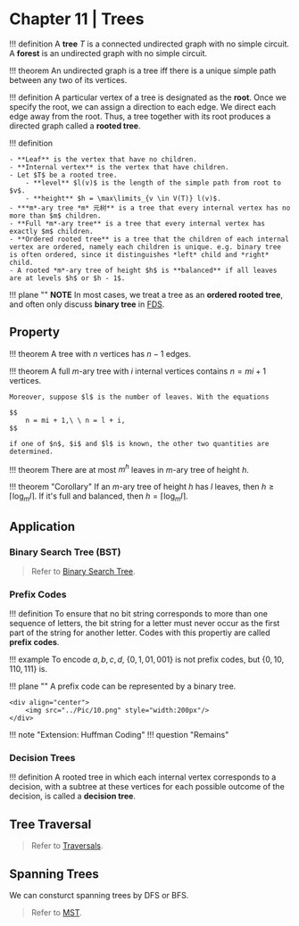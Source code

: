 # Chapter 11 | Trees

!!! definition
    A **tree** $T$ is a connected undirected graph with no simple circuit. A **forest** is an undirected graph with no simple circuit.

!!! theorem
    An undirected graph is a tree iff there is a unique simple path between any two of its vertices.

!!! definition
    A particular vertex of a tree is designated as the **root**. Once we specify the root, we can assign a direction to each edge. We direct each edge away from the root. Thus, a tree together with its root produces a directed graph called a **rooted tree**.

!!! definition
    
    - **Leaf** is the vertex that have no children.
    - **Internal vertex** is the vertex that have children.
    - Let $T$ be a rooted tree.
        - **level** $l(v)$ is the length of the simple path from root to $v$.
        - **height** $h = \max\limits_{v \in V(T)} l(v)$.
    - ***m*-ary tree *m* 元树** is a tree that every internal vertex has no more than $m$ children.
    - **Full *m*-ary tree** is a tree that every internal vertex has exactly $m$ children.
    - **Ordered rooted tree** is a tree that the children of each internal vertex are ordered, namely each children is unique. e.g. binary tree is often ordered, since it distinguishes *left* child and *right* child.
    - A rooted *m*-ary tree of height $h$ is **balanced** if all leaves are at levels $h$ or $h - 1$.

!!! plane ""
    **NOTE** In most cases, we treat a tree as an **ordered rooted tree**, and often only discuss **binary tree** in [FDS](../../../Computer_Science_Courses/FDS/Trees).

## Property

!!! theorem
    A tree with $n$ vertices has $n - 1$ edges.

!!! theorem
    A full *m*-ary tree with $i$ internal vertices contains $n = mi + 1$ vertices.

    Moreover, suppose $l$ is the number of leaves. With the equations

    $$
        n = mi + 1,\ \ n = l + i,
    $$

    if one of $n$, $i$ and $l$ is known, the other two quantities are determined.

!!! theorem
    There are at most $m^h$ leaves in *m*-ary tree of height $h$.

!!! theorem "Corollary"
    If an *m*-ary tree of height $h$ has $l$ leaves, then $h \ge \lceil \log _m l \rceil$. If it's full and balanced, then $h = \lceil \log _m l \rceil$.

## Application

### Binary Search Tree (BST)

> Refer to [Binary Search Tree](../../../Computer_Science_Courses/FDS/Trees/#binary-search-tree-bst).

### Prefix Codes

!!! definition
    To ensure that no bit string corresponds to more than one sequence of letters, the bit string for a letter must never occur as the first part of the string for another letter. Codes with this propertiy are called **prefix codes**.

!!! example
    To encode $a, b, c, d$, $\{0, 1, 01, 001\}$ is not prefix codes, but $\{0, 10, 110, 111\}$ is.

!!! plane ""
    A prefix code can be represented by a binary tree.
    
    <div align="center">
    	<img src="../Pic/10.png" style="width:200px"/>
    </div>

!!! note "Extension: Huffman Coding"
    !!! question "Remains"

### Decision Trees

!!! definition
    A rooted tree in which each internal vertex corresponds to a decision, with a subtree at these vertices for each possible outcome of the decision, is called a **decision tree**.

## Tree Traversal

> Refer to [Traversals](../../../Computer_Science_Courses/FDS/Trees/#traversals).

## Spanning Trees

We can consturct spanning trees by DFS or BFS.

> Refer to [MST](../../../Computer_Science_Courses/FDS/Graph/#minimum-spanning-tree-mstTrees/#traversals).